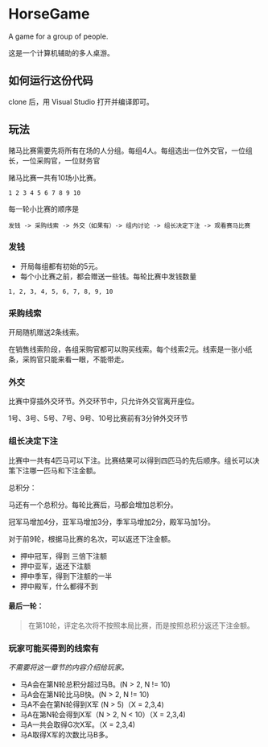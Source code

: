 # HorseGame

A game for a group of people.

这是一个计算机辅助的多人桌游。

## 如何运行这份代码

clone 后，用 Visual Studio 打开并编译即可。

## 玩法

赌马比赛需要先将所有在场的人分组。每组4人。每组选出一位外交官，一位组长，一位采购官，一位财务官 

赌马比赛一共有10场小比赛。 

```
1 2 3 4 5 6 7 8 9 10 
```
 
每一轮小比赛的顺序是 

```
发钱 -> 采购线索 -> 外交（如果有）-> 组内讨论 -> 组长决定下注 -> 观看赛马比赛 
```

### 发钱

* 开局每组都有初始的5元。 
* 每个小比赛之前，都会赠送一些钱。每轮比赛中发钱数量 

```
1, 2, 3, 4, 5, 6, 7, 8, 9, 10 
```

### 采购线索

开局随机赠送2条线索。 

在销售线索阶段，各组采购官都可以购买线索。每个线索2元。线索是一张小纸条，采购官只能来看一眼，不能带走。 

### 外交

比赛中穿插外交环节。外交环节中，只允许外交官离开座位。 

1号、3号、5号、7号、9号、10号比赛前有3分钟外交环节 


### 组长决定下注

比赛中一共有4匹马可以下注。比赛结果可以得到四匹马的先后顺序。组长可以决策下注哪一匹马和下注金额。 

总积分： 

马还有一个总积分。每轮比赛后，马都会增加总积分。 

冠军马增加4分，亚军马增加3分，季军马增加2分，殿军马加1分。 

对于前9轮，根据马比赛的名次，可以返还下注金额。 

- 押中冠军，得到 三倍下注额 
- 押中亚军，返还下注额 
- 押中季军，得到下注额的一半 
- 押中殿军，什么都得不到 

#### 最后一轮： 

> 在第10轮，评定名次将不按照本局比赛，而是按照总积分返还下注金额。 


### 玩家可能买得到的线索有

*不需要将这一章节的内容介绍给玩家。*

* 马A会在第N轮总积分超过马B。(N > 2, N != 10) 
* 马A会在第N轮比马B快。(N > 2, N != 10) 
* 马A不会在第N轮得到X军 (N > 5)（X = 2,3,4) 
* 马A在第N轮会得到X军（N > 2, N < 10）（X = 2,3,4) 
* 马A一共会取得G次X军。（X = 2,3,4) 
* 马A取得X军的次数比马B多。  
